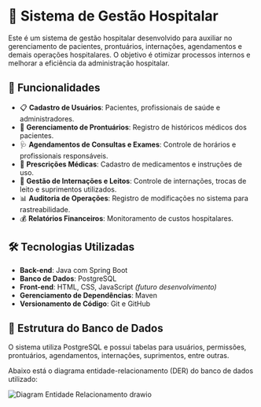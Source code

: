 # 🏥 Sistema de Gestão Hospitalar

Este é um sistema de gestão hospitalar desenvolvido para auxiliar no gerenciamento de pacientes, prontuários, internações, agendamentos e demais operações hospitalares. O objetivo é otimizar processos internos e melhorar a eficiência da administração hospitalar.

## 🚀 Funcionalidades

- 📋 **Cadastro de Usuários**: Pacientes, profissionais de saúde e administradores.
- 📑 **Gerenciamento de Prontuários**: Registro de históricos médicos dos pacientes.
- 🩺 **Agendamentos de Consultas e Exames**: Controle de horários e profissionais responsáveis.
- 💊 **Prescrições Médicas**: Cadastro de medicamentos e instruções de uso.
- 🏨 **Gestão de Internações e Leitos**: Controle de internações, trocas de leito e suprimentos utilizados.
- 📊 **Auditoria de Operações**: Registro de modificações no sistema para rastreabilidade.
- 💰 **Relatórios Financeiros**: Monitoramento de custos hospitalares.

## 🛠️ Tecnologias Utilizadas

- **Back-end**: Java com Spring Boot
- **Banco de Dados**: PostgreSQL
- **Front-end**: HTML, CSS, JavaScript *(futuro desenvolvimento)*
- **Gerenciamento de Dependências**: Maven
- **Versionamento de Código**: Git e GitHub

## 📂 Estrutura do Banco de Dados

O sistema utiliza PostgreSQL e possui tabelas para usuários, permissões, prontuários, agendamentos, internações, suprimentos, entre outras.

Abaixo está o diagrama entidade-relacionamento (DER) do banco de dados utilizado:

![Diagram Entidade Relacionamento drawio](https://github.com/user-attachments/assets/d87c8257-607a-46d0-a3be-8500decd606f)
